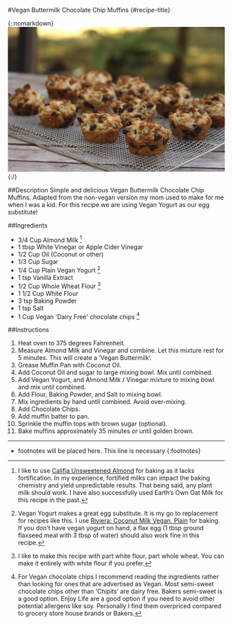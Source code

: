 #Vegan Buttermilk Chocolate Chip Muffins {#recipe-title}

<div markdown=1 class="image-and-text">

{::nomarkdown} 
<img src="images/recipe-images/chocolate-chip-muffins.JPG" class="image" alt="Chocolate Chip Muffins">
{:/}

<div markdown=1 class="text">

##Description
Simple and delicious Vegan Buttermilk Chocolate Chip Muffins. Adapted from the non-vegan version my mom used to make for me when I was a kid. For this recipe we are using Vegan Yogurt as our egg substitute!

##Ingredients
- 3/4 Cup Almond Milk [^1]
- 1 tbsp White Vinegar or Apple Cider Vinegar
- 1/2 Cup Oil (Coconut or other)
- 1/3 Cup Sugar
- 1/4 Cup Plain Vegan Yogurt [^2]
- 1 tsp Vanilla Extract
- 1/2 Cup Whole Wheat Flour [^3]
- 1 1/2 Cup White Flour
- 3 tsp Baking Powder
- 1 tsp Salt
- 1 Cup Vegan 'Dairy Free' chocolate chips [^4]

##Instructions
1. Heat oven to 375 degrees Fahrenheit.
2. Measure Almond Milk and Vinegar and combine. Let this mixture rest for 5 minutes. This will create a ‘Vegan Buttermilk’.
3. Grease Muffin Pan with Coconut Oil.
4. Add Coconut Oil and sugar to large mixing bowl. Mix until combined.
5. Add Vegan Yogurt, and Almond Milk / Vinegar mixture to mixing bowl and mix until combined.
6. Add Flour, Baking Powder, and Salt to mixing bowl.
7. Mix ingredients by hand until combined. Avoid over-mixing.
8. Add Chocolate Chips.
9. Add muffin batter to pan.
10. Sprinkle the muffin tops with brown sugar (optional).
11. Bake muffins approximately 35 minutes or until golden brown.

***

[^1]: I like to use [Califia Unsweetened Almond](https://vegansupply.ca/products/califia-farms-unsweetened-almond-milk-1-4l) for baking as it lacks fortification. In my experience, fortified milks can impact the baking chemistry and yield unpredictable results. That being said, any plant milk should work. I have also successfully used Earth’s Own Oat Milk for this recipe in the past.

[^2]: Vegan Yogurt makes a great egg substitute. It is my go to replacement for recipes like this. I use [Riviera: Coconut Milk Vegan, Plain](https://vegansupply.ca/products/riviera-natural-flavour-yogurt-650g) for baking. If you don’t have vegan yogurt on hand, a flax egg (1 tbsp ground flaxseed meal with 3 tbsp of water) should also work fine in this recipe.

[^3]: I like to make this recipe with part white flour, part whole wheat. You can make it entirely with white flour if you prefer.

[^4]:For Vegan chocolate chips I recommend reading the ingredients rather than looking for ones that are advertised as Vegan. Most semi-sweet chocolate chips other than ‘Chipits’ are dairy free. Bakers semi-sweet is a good option. Enjoy Life are a good option if you need to avoid other potential allergens like soy. Personally I find them overpriced compared to grocery store house brands or Bakers. 

* footnotes will be placed here. This line is necessary
{:footnotes}


</div>

</div>